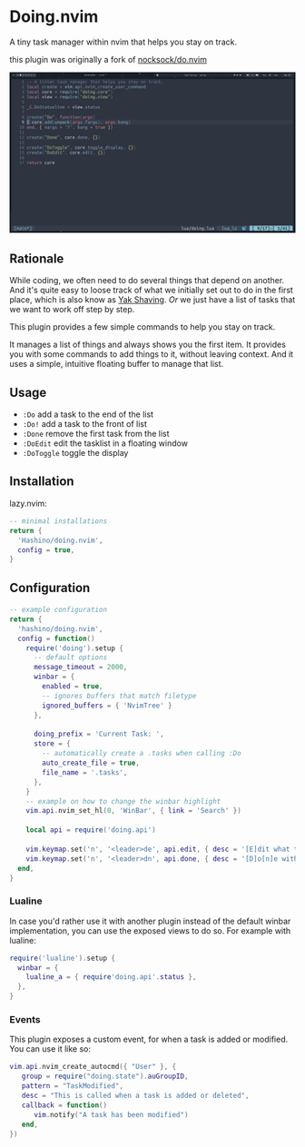 # Doing.nvim

A tiny task manager within nvim that helps you stay on track.

this plugin was originally a fork of [nocksock/do.nvim](https://github.com/nocksock/do.nvim)

![doing](https://raw.githubusercontent.com/Hashino/doing.nvim/main/demo.gif)

## Rationale

While coding, we often need to do several things that depend on another.
And it's quite easy to loose track of what we initially set out to do in the first place, which is also know as [Yak Shaving](https://en.wiktionary.org/wiki/yak_shaving).
_Or_ we just have a list of tasks that we want to work off step by step.

This plugin provides a few simple commands to help you stay on track.

It manages a list of things and always shows you the first item.
It provides you with some commands to add things to it, without leaving context.
And it uses a simple, intuitive floating buffer to manage that list.

## Usage

-  `:Do` add a task to the end of the list
-  `:Do!` add a task to the front of list
-  `:Done` remove the first task from the list
-  `:DoEdit` edit the tasklist in a floating window
-  `:DoToggle` toggle the display

## Installation

lazy.nvim:

```lua
-- minimal installations
return {
  'Hashino/doing.nvim',
  config = true,
}
```

## Configuration

``` lua
-- example configuration
return {
  'hashino/doing.nvim',
  config = function()
    require('doing').setup {
      -- default options
      message_timeout = 2000,
      winbar = { 
        enabled = true,
        -- ignores buffers that match filetype
        ignored_buffers = { 'NvimTree' }
      },

      doing_prefix = 'Current Task: ',
      store = {
        -- automatically create a .tasks when calling :Do
        auto_create_file = true, 
        file_name = '.tasks',
      },
    }
    -- example on how to change the winbar highlight
    vim.api.nvim_set_hl(0, 'WinBar', { link = 'Search' })

    local api = require('doing.api')

    vim.keymap.set('n', '<leader>de', api.edit, { desc = '[E]dit what tasks you`re [D]oing' })
    vim.keymap.set('n', '<leader>dn', api.done, { desc = '[D]o[n]e with current task' })
  end,
}
```

### Lualine

In case you'd rather use it with another plugin instead of the default winbar
implementation, you can use the exposed views to do so. 
For example with lualine:

```lua
require('lualine').setup {
  winbar = {
    lualine_a = { require'doing.api'.status },
  },
}
```

### Events

This plugin exposes a custom event, for when a task is added or modified. You can use it like so:

```lua
vim.api.nvim_create_autocmd({ "User" }, {
   group = require("doing.state").auGroupID,
   pattern = "TaskModified",
   desc = "This is called when a task is added or deleted",
   callback = function()
      vim.notify("A task has been modified")
   end,
})
```

